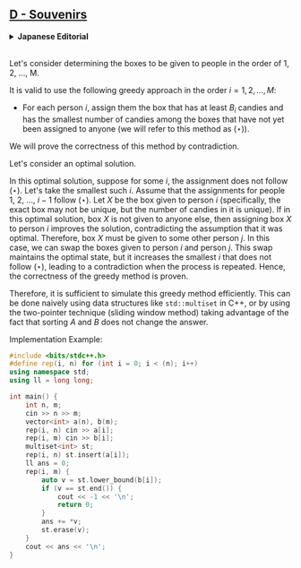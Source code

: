 ## [D - Souvenirs](https://atcoder.jp/contests/abc358/tasks/abc358_d)

<details><summary><b>Japanese Editorial</b></summary><br>

人 $1, 2, \dots, M$ の順に渡す箱を確定させることを考えます。

$i = 1, 2, \dots, M$ の順に以下のようにする貪欲法が正当です。

* $B_i$ 個以上のお菓子が入った箱であって、まだ誰にも渡すことを決めていない箱のうち入っているお菓子の数が最小である箱を人 $i$ に渡すと決める（以下この渡し方を $(\star)$ とおきます）。

この解法が正当でないと仮定して矛盾を導きます。

最適解を $1$ つとります。

この最適解においては、ある $i$ について $(\star)$ を満たさない渡し方をしています。そのようなものの中で最小の $i$ をとります。$1, 2, \dots, i-1$ について$(\star)$ を満たしているときに人 $i$ に対して渡す箱を箱 $X$ とおきます（正確には箱自体は一意には定まりませんが、箱に入っているお菓子の数は一意に定まります）。とった最適解において箱 $X$ が誰にも渡されない場合には、人 $i$ に箱 $X$ を渡すことにより解が改善するので最適解であることに矛盾します。したがって、ある人 $j$ に対して箱 $X$ を渡すことになりますが、この場合は人 $i$ と人 $j$ に渡す箱を交換する操作を行います。このような操作を行っても最適解である状態は保たれますが、この操作によって $(\star)$ を満たさない最小の $i$ は真に増加するため、操作を繰り返すことによって矛盾が得られます。よって貪欲法の正当性が示されました。

したがってこの貪欲法を十分高速にシミュレーションできればよいです。これは C++ における `std::multiset` などのデータ構造を利用して素朴に行うか、$A$ および $B$ は sort しても答えが変わらないことを利用して尺取り法の要領で行うこともできます。

実装例

</details><br>


Let's consider determining the boxes to be given to people in the order of 1, 2, ..., M.

It is valid to use the following greedy approach in the order $i = 1, 2, \dots, M$:

* For each person $i$, assign them the box that has at least $B_i$ candies and has the smallest number of candies among the boxes that have not yet been assigned to anyone (we will refer to this method as $(\star)$).

We will prove the correctness of this method by contradiction.

Let's consider an optimal solution.

In this optimal solution, suppose for some $i$, the assignment does not follow $(\star)$. Let's take the smallest such $i$. Assume that the assignments for people 1, 2, ..., $i-1$ follow $(\star)$. Let $X$ be the box given to person $i$ (specifically, the exact box may not be unique, but the number of candies in it is unique). If in this optimal solution, box $X$ is not given to anyone else, then assigning box $X$ to person $i$ improves the solution, contradicting the assumption that it was optimal. Therefore, box $X$ must be given to some other person $j$. In this case, we can swap the boxes given to person $i$ and person $j$. This swap maintains the optimal state, but it increases the smallest $i$ that does not follow $(\star)$, leading to a contradiction when the process is repeated. Hence, the correctness of the greedy method is proven.

Therefore, it is sufficient to simulate this greedy method efficiently. This can be done naively using data structures like `std::multiset` in C++, or by using the two-pointer technique (sliding window method) taking advantage of the fact that sorting $A$ and $B$ does not change the answer.

Implementation Example:

```cpp
#include <bits/stdc++.h>
#define rep(i, n) for (int i = 0; i < (n); i++)
using namespace std;
using ll = long long;

int main() {
    int n, m;
    cin >> n >> m;
    vector<int> a(n), b(m);
    rep(i, n) cin >> a[i];
    rep(i, m) cin >> b[i];
    multiset<int> st;
    rep(i, n) st.insert(a[i]);
    ll ans = 0;
    rep(i, m) {
        auto v = st.lower_bound(b[i]);
        if (v == st.end()) {
            cout << -1 << '\n';
            return 0;
        }
        ans += *v;
        st.erase(v);
    }
    cout << ans << '\n';
}
```
